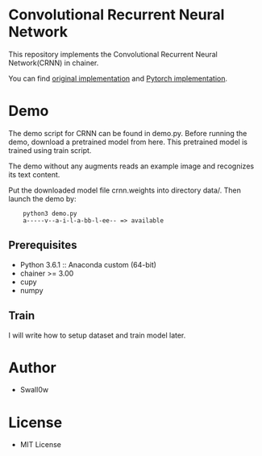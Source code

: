 # Convolutional Recurrent Neural Network
This repository implements the Convolutional Recurrent Neural Network(CRNN) in chainer.

You can find [original implementation](https://github.com/bgshih/crnn)
and [Pytorch implementation](https://github.com/meijieru/crnn.pytorch).

# Demo
The demo script for CRNN can be found in demo.py.
Before running the demo, download a pretrained model from here.
This pretrained model is trained using train script.

The demo without any augments reads an example image and recognizes its text content.

Put the downloaded model file crnn.weights into directory data/.
Then launch the demo by:
```
    python3 demo.py
    a-----v--a-i-l-a-bb-l-ee-- => available
```

## Prerequisites
* Python 3.6.1 :: Anaconda custom (64-bit)
* chainer >= 3.00
* cupy
* numpy

## Train
I will write how to setup dataset and train model later.

# Author
* Swall0w

# License
* MIT License
